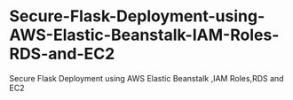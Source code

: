 # Secure-Flask-Deployment-using-AWS-Elastic-Beanstalk-IAM-Roles-RDS-and-EC2
Secure Flask Deployment using AWS Elastic Beanstalk ,IAM Roles,RDS and EC2
